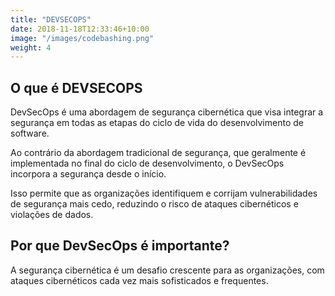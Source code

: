 ```yaml
---
title: "DEVSECOPS"
date: 2018-11-18T12:33:46+10:00
image: "/images/codebashing.png"
weight: 4
---
```


## O que é DEVSECOPS
DevSecOps é uma abordagem de segurança cibernética que visa integrar a segurança em todas as etapas do ciclo de vida do desenvolvimento de software. 

Ao contrário da abordagem tradicional de segurança, que geralmente é implementada no final do ciclo de desenvolvimento, o DevSecOps incorpora a segurança desde o início. 

Isso permite que as organizações identifiquem e corrijam vulnerabilidades de segurança mais cedo, reduzindo o risco de ataques cibernéticos e violações de dados.

## Por que DevSecOps é importante?
A segurança cibernética é um desafio crescente para as organizações, com ataques cibernéticos cada vez mais sofisticados e frequentes.

